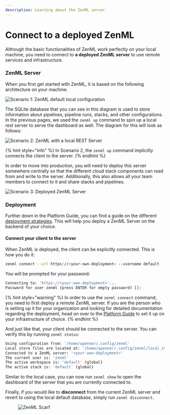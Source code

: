 ```yaml
---
description: Learning about the ZenML server.
---
```


# Connect to a deployed ZenML

Although the basic functionalities of ZenML work perfectly on your local
machine, you need to connect to **a deployed ZenML server** to use remote
services and infrastructure.

### ZenML Server

When you first get started with ZenML, it is based on the following architecture
on your machine.

![Scenario 1: ZenML default local configuration](../../.gitbook/assets/Scenario1.png)

The SQLite database that you can see in this diagram is used to store
information about pipelines, pipeline runs, stacks, and other configurations. In
the previous pages, we used the `zenml up` command to spin up a local rest
server to serve the dashboard as well. The diagram for this will look as
follows:

![Scenario 2: ZenML with a local REST Server](../../.gitbook/assets/Scenario2.png)

{% hint style="info" %}
In Scenario 2, the `zenml up` command implicitly connects the client to the
server.
{% endhint %}

In order to move into production, you will need to deploy this server somewhere
centrally so that the different cloud stack components can read from and write
to the server. Additionally, this also allows all your team members to connect
to it and share stacks and pipelines.

![Scenario 3: Deployed ZenML Server](../../.gitbook/assets/Scenario3.2.png)


### Deployment

Further down in the Platform Guide, you can find a guide on the different 
[deployment strategies](../../platform-guide/set-up-your-mlops-platform/deploy-zenml/deploy-zenml.md). 
This will help you deploy a ZenML Server on the backend of your choice.

#### Connect your client to the server

When ZenML is deployed, the client can be explicitly connected. This is how you
do it:

```bash
zenml connect --url https://<your-own-deployment> --username default
```

You will be prompted for your password:

```bash
Connecting to: 'https://<your-own-deployment>'...
Password for user zenml (press ENTER for empty password) []:
```

{% hint style="warning" %}
In order to use the `zenml connect` command, you need to first deploy a remote
ZenML server. If you are the person who is setting up it for your organization
and looking for detailed documentation regarding the deployment, head on over to
the [Platform Guide](../../platform-guide/set-up-your-mlops-platform/set-up-your-mlops-platform.md)
to set it up on your infrastructure of choice.
{% endhint %}

And just like that, your client should be connected to the server.
You can verify this by running `zenml status`:

```bash
Using configuration from: '/home/apenner/.config/zenml'
Local store files are located at: '/home/apenner/.config/zenml/local_stores'
Connected to a ZenML server: '<your-own-deployment>'
The current user is: 'zenml'
The active workspace is: 'default' (global)
The active stack is: 'default' (global)
```

Similar to the local case, you can now run `zenml show` to open the dashboard
of the server that you are currently connected to.

Finally, if you would like to **disconnect** from the current ZenML server and
revert to using the local default database, simply run `zenml disconnect`.

<!-- For scarf -->
<figure><img alt="ZenML Scarf" referrerpolicy="no-referrer-when-downgrade" src="https://static.scarf.sh/a.png?x-pxid=f0b4f458-0a54-4fcd-aa95-d5ee424815bc" /></figure>
